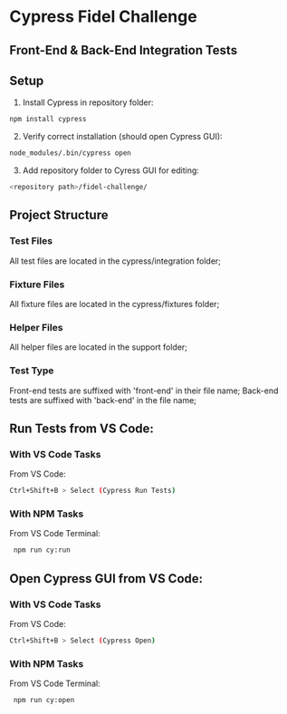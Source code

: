 # Cypress Fidel Challenge
## Front-End & Back-End Integration Tests

## Setup
1. Install Cypress in repository folder:
```sh
npm install cypress
```
2. Verify correct installation (should open Cypress GUI):
```sh
node_modules/.bin/cypress open
```
3. Add repository folder to Cyress GUI for editing:
```sh
<repository path>/fidel-challenge/
```

## Project Structure

### Test Files
All test files are located in the cypress/integration folder;

### Fixture Files
All fixture files are located in the cypress/fixtures folder;

### Helper Files
All helper files are located in the support folder;

### Test Type
Front-end tests are suffixed with 'front-end' in their file name;
Back-end tests are suffixed with 'back-end' in the file name;

## Run Tests from VS Code:

### With VS Code Tasks
From VS Code:
```sh
Ctrl+Shift+B > Select (Cypress Run Tests)
```
### With NPM Tasks
From VS Code Terminal:
```sh
 npm run cy:run
```
## Open Cypress GUI from VS Code:

### With VS Code Tasks
From VS Code:
```sh
Ctrl+Shift+B > Select (Cypress Open)
```
### With NPM Tasks
From VS Code Terminal:
```sh
 npm run cy:open
```